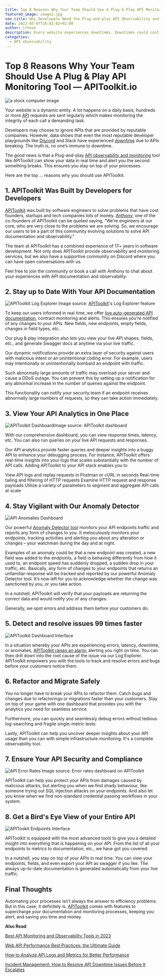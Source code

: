 ```yaml
---
title: Top 8 Reasons Why Your Team Should Use A Plug & Play API Monitoring Tool — APIToolkit.io
featured_image: image1.jpg
seo_title: Why Developers Need the Plug-and-play API Observability and Monitoring Tool—APIToolkit
date: 2022-05-07T16:02:02+02:00
author: irhose
description: Every website experiences downtimes. Downtimes could cost thousands of dollars in losses. APIToolkit ensures you’re notified the moment an API breaks
categoties:
  - API observability
---
```


# Top 8 Reasons Why Your Team Should Use A Plug & Play API Monitoring Tool — APIToolkit.io

![a stock computer image](image1.jpg)

Your website is a dynamic entity. A lot happens on a daily basis; hundreds or more [API](https://monoscope.tech/blog/best-api-monitoring-and-observability-tools/) requests are sent regularly which makes monitoring the integrity of each call a demanding task.

Developers may choose to ignore APIs that are provided by reputable companies. However, data shows that even the most reputable developer playgrounds like [Discord](https://www.reddit.com/r/discordapp/comments/1642251/discord_server_outage/) and Slack have experienced [downtime](https://monoscope.tech/blog/api-downtime/) due to APIs breaking. The truth is, no one’s immune to downtime.

The good news is that a Plug-and-play [API observability and monitoring](https://monoscope.tech/blog/api-documentation-and-observability-the-truth-you-must-know/) tool like APIToolkit can show your data in real time and alert you the second something breaks. This ensures you stay on top of your processes.

Here are the top ... reasons why you should use APIToolkit.

## 1. APIToolkit Was Built by Developers for Developers

[APIToolkit](https://monoscope.tech) was built by software engineers to solve problems that have cost founders, startups and tech companies lots of money. [Anthony](https://twitter.com/tonialaribe), one of the co-founders of APIToolkit can be quoted saying, “We’re engineers at our core, who are very close to the problems we are solving. So, we encourage our users to be a part of this community evolving solutions to solve API documentation and observability.”

The team at APIToolkit has a combined experience of 17+ years in software development. Not only does APIToolkit provide observability and monitoring services, but we also have a supportive community on Discord where you can have open conversations with us. 

Feel free to join the community or book a call with Anthony to chat about your experiences with API documentation and observability.

## 2. Stay up to Date With Your API Documentation

![APIToolkit Log Explorer](./api-query.png)
Image source: [APIToolkit](https://monoscope.tech)'s Log Explorer feature

To keep our users informed in real time, we offer [live auto-generated API documentation](https://monoscope.tech/api-documentation-and-developer-portals/), contract monitoring and alerts. This ensures you’re notified of any changes to your APIs. New fields, new endpoints, empty fields, changes in field types, etc.

Our plug & play integration also lets you view your live API shapes, fields, etc., and generate Swagger docs at anytime via your live traffic.

Our dynamic notifications provide an extra layer of security against users with malicious intent or an unintentional coding error. For example, users may intentionally or unintentionally bombard an endpoint with traffic. 

Such abnormally large amounts of traffic may overload your server and cause a DDoS outage. You can prevent this by setting up a notification for any abnormal increase in the number of queries against the endpoint. 

This functionality can notify your security team if an endpoint receives abnormally large numbers of requests, so they can take action immediately.

## 3. View Your API Analytics in One Place

![APIToolkit Dashboard](./apitoolkit-dashboard.png)Image source: APIToolkit dashboard

With our comprehensive dashboard, you can view response times, latency, etc. You can also run queries on your live API requests and responses.

Our API analytics provide faster queries and deeper insights into a buggy API to enhance your debugging process. For instance, APIToolkit offers real-time insights into your logs that scales substantially with the number of API calls. Adding APIToolkit to your API stack enables you to

View API logs and replay requests in Postman or cURL in seconds
Real-time tailing and filtering of HTTP requests
Examine HTTP request and response payloads
Utilize a variety of parameters to segment and aggregate API calls at scale

## 4. Stay Vigilant with Our Anomaly Detector

![API Anomalies Dashboard](./api-anomalies-dashboard.png)

Our powerful [Anomaly Detector tool](https://monoscope.tech/api-anomalies-validation-and-checks/) monitors your API endpoints traffic and reports any form of changes to you. It metoculously monitors your endpoints, tracking activities and alerting you about any alteration or changes – your watchman during the day and at night.

Examples of an anomaly could be that a new endpoint was created, a new field was added to the endpoints, a field is behaving differently from how it used to, an endpoint speed has suddenly dropped, a sudden drop in your traffic, etc. Basically, any form of changes to your endpoints that returns an unfamiliar response will be tracked and reported by our powerful Anomaly Detector tool. It’s now left for you to acknowledge whether the change was sanctioned by you, or you take action.

In a nutshell, APIToolkit will verify that your payloads are returning the correct data and would notify you of any changes.

Generally, we spot errors and address them before your customers do.

## 5. Detect and resolve issues 99 times faster

![APIToolkit Dashboard Interface](./api-throughput.png)

In a situation whereby your APIs are experiencing errors, latency, downtime, or anomalies, [APIToolkit raises an alarm](https://monoscope.tech/api-performance-monitoring-and-compliance/), alerting you right on time. You can then drill down into the root cause of the issue via our Log Explorer. APIToolkit empowers you with the tools to track and resolve errors and bugs before your customers notice them.

## 6. Refactor and Migrate Safely
You no longer have to break your APIs to refactor them. Catch bugs and changes due to refactorings or migrations faster than your customers. Stay on top of your game with one dashboard that provides you with the analytics you need for seamless service.

Furthermore, you can quickly and seamlessly debug errors without tedious log-searching and fragile single-metric tests.

Lastly, APIToolkit can help you uncover deeper insights about your API usage than you can with simple infrastructure monitoring. It's a complete observability tool.

## 7. Ensure Your API Security and Compliance

![API Error Rates](./api-error-rates.png) Image source: Error rates dashboard on APIToolkit

APIToolkit can help you protect your APIs from damages caused by malicious attacks, but alerting you when we find shady behaviour, like someone trying out SQL injection attacks on your endpoints. And also let you know when we find non-standard credential passing workflows in your system.

## 8. Get a Bird's Eye View of your Entire API

![APITookit Endpoints Interface](./apitoolkit2.png)

APIToolkit is equipped with the most advanced tools to give you a detailed insight into everything that is happening on your API. From the list of all your endpoints to metrics to documentation, etc., we have got you covered.

In a nutshell, you stay on top of your APIs in real time. You can view your endpoints, fields, and even export your API as swagger if you like. The always up-to-date documentation is generated automatically from your live traffic.

## Final Thoughts
Automating your processes isn’t always the answer to efficiency problems. But in this case, it definitely is. [APIToolkit](https://app.monoscope.tech/) comes with features to supercharge your documentation and monitoring processes, keeping you alert, and saving you time and money.

**Also Read**:

[Best API Monitoring and Observability Tools in 2023](https://monoscope.tech/blog/best-api-monitoring-and-observability-tools/)

[Web API Performance Best Practices: the Ultimate Guide](https://monoscope.tech/blog/web-api-performance/)

[How to Analyze API Logs and Metrics for Better Performance](https://monoscope.tech/blog/api-logs-and-metrics/)

[Incident Management: How to Resolve API Downtime Issues Before It Escalates](https://monoscope.tech/blog/api-downtime/)

